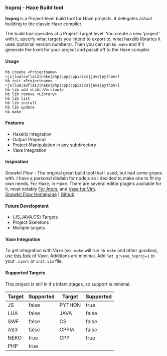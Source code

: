 ### hxproj - Haxe Build tool
**hxproj** is a Project-level build tool for Haxe projects, it delegates actual building to the classic Haxe compiler.  

The build tool operates at a Project-Target level. You create a new 'project' with it, specify what targets you intend to export to, what haxelib libraries it uses (optional version numbers). Then you can run `hb make` and it'll generate the hxml for your project and passit off to the Haxe compiler.

#### Usage
```
hb create <Projectname> <js|lua|swf|as3|neko|php|cpp|cppia|cs|java|python>]
hb init <Projectname> <js|lua|swf|as3|neko|php|cpp|cppia|cs|java|python>]
hb lib add <Lib[:Version]>
hb lib remove <Library>
hb lib list
hb lib install
hb lib update
hb make
```

#### Features
+ Haxelib integration
+ Output Prepend
+ Project Manipulation in any subdirectory
+ Vaxe Integration

#### Inspiration
*Snowkit Flow* - The original great build tool that I used, but had some gripes with. I have a personal disdain for nodejs so I decided to make one to fit my own needs. For Haxe, in Haxe. There are several editor plugins available for it, most notably [For Atom](https://github.com/snowkit/atom-flow), and [Vaxe for Vim](https://github.com/jdonaldson/vaxe).   
[Snowkit Flow Homepage](https://snowkit.github.io/flow/) | [Github](https://github.com/snowkit/flow)  

#### Future Development
+ {JS,JAVA,CS} Targets
+ Project Skeletons
+ Multiple targets

#### Vaxe Integration
To get integration with Vaxe (so `:make` will run `hb make` and other goodies), use [this fork](https://github.com/Montycarlo/vaxe) of Vaxe. Additions are minimal. Add `let g:vaxe_hxproj=1` to your `.vimrc` or `init.vim` file.

#### Supported Targets
This project is still in it's infant stages, so support is minimal.

| Target | Supported | Target | Supported |
| ------ | --------- | ------ | --------- |
| JS | false | PYTHON | true |
| LUA | false | JAVA | false |
| SWF | false | CS | false |
| AS3 | false | CPPIA | false |
| NEKO | true | CPP | true |
| PHP | true | | |

